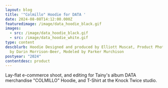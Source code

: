 ```yaml
---
layout: blog
title: '"Colmillo" Hoodie for DATA '
date: 2024-08-08T14:12:00.000Z
featuredimage: /image/data_hoodie_black.gif
images:
  - src: /image/data_hoodie_black.gif
  - src: /image/data_hoodie_white.gif
type: content
descblurb: Hoodie Designed and produced by Elliott Muscat, Product Photography
  by Darin Morrison-Beer, Modeled by Parker Murchison
postyear: "2024"
contentdesc: product
---
```

Lay-flat e-commerce shoot, and editing for Tainy's album DATA merchandise "COLMILLO" Hoodie, and T-Shirt at the Knock Twice studio.
